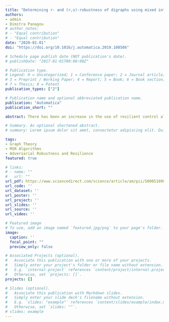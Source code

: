 ```yaml
---
title: "Determining r- and (r,s)-robustness of digraphs using mixed integer linear programming"
authors:
- admin
- Dimitra Panagou
# author_notes:
# - "Equal contribution"
# - "Equal contribution"
date: "2020-01-01"
doi: "https://doi.org/10.1016/j.automatica.2019.108586"

# Schedule page publish date (NOT publication's date).
# publishDate: "2017-01-01T00:00:00Z"

# Publication type.
# Legend: 0 = Uncategorized; 1 = Conference paper; 2 = Journal article;
# 3 = Preprint / Working Paper; 4 = Report; 5 = Book; 6 = Book section;
# 7 = Thesis; 8 = Patent
publication_types: ["2"]

# Publication name and optional abbreviated publication name.
publication: "Automatica"
publication_short: ""

abstract: There has been an increase in the use of resilient control algorithms based on the graph theoretic properties of r- and (r,s)-robustness. These algorithms guarantee consensus of normally behaving agents in the presence of a bounded number of arbitrarily misbehaving agents if the values of the integers and are sufficiently large. However, determining an arbitrary graph’s robustness is a highly nontrivial problem. This paper introduces a novel method for determining the r- and (r,s)-robustness of digraphs using mixed integer linear programming; to the best of the authors’ knowledge it is the first time that mixed integer programming methods have been applied to the robustness determination problem. The approach only requires knowledge of the graph Laplacian matrix, and can be formulated with binary integer variables. Mixed integer programming algorithms such as branch-and-bound are used to iteratively tighten the lower and upper bounds on r and s. Simulations are presented which compare the performance of this approach to prior robustness determination algorithms.

# Summary. An optional shortened abstract.
# summary: Lorem ipsum dolor sit amet, consectetur adipiscing elit. Duis posuere tellus ac convallis placerat. Proin tincidunt magna sed ex sollicitudin condimentum.

tags:
- Graph Theory
- MSR Algorithms
- Adversarial Robustness and Resilience
featured: true

# links:
# - name: ""
#   url: ""
url_pdf: https://www.sciencedirect.com/science/article/am/pii/S0005109819304479
url_code: ''
url_dataset: ''
url_poster: ''
url_project: ''
url_slides: ''
url_source: ''
url_video: ''

# Featured image
# To use, add an image named `featured.jpg/png` to your page's folder. 
image:
  caption: ''
  focal_point: ""
  preview_only: false

# Associated Projects (optional).
#   Associate this publication with one or more of your projects.
#   Simply enter your project's folder or file name without extension.
#   E.g. `internal-project` references `content/project/internal-project/index.md`.
#   Otherwise, set `projects: []`.
projects: []

# Slides (optional).
#   Associate this publication with Markdown slides.
#   Simply enter your slide deck's filename without extension.
#   E.g. `slides: "example"` references `content/slides/example/index.md`.
#   Otherwise, set `slides: ""`.
# slides: example
---
```


<!-- {{% callout note %}}
Click the *Cite* button above to demo the feature to enable visitors to import publication metadata into their reference management software.
{{% /callout %}}

{{% callout note %}}
Create your slides in Markdown - click the *Slides* button to check out the example.
{{% /callout %}}

Supplementary notes can be added here, including [code, math, and images](https://wowchemy.com/docs/writing-markdown-latex/). -->

